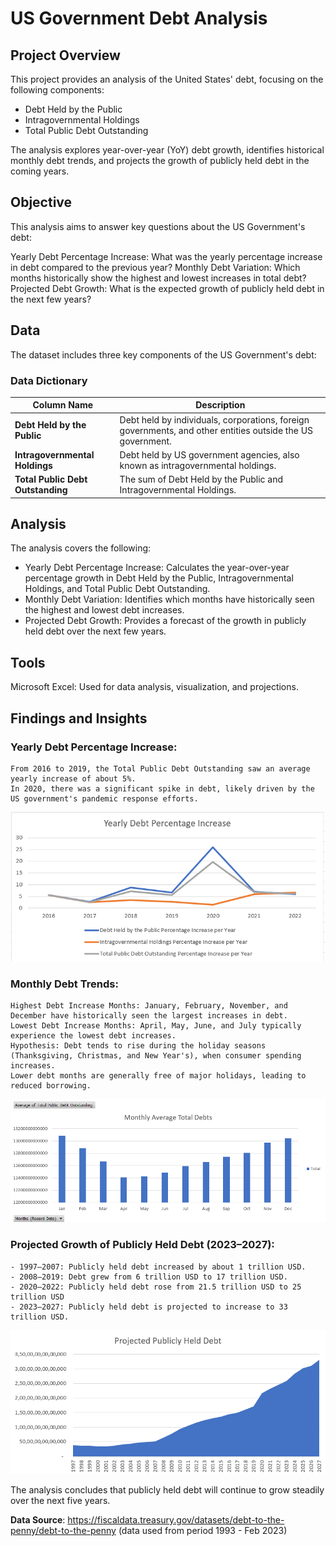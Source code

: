 # US Government Debt Analysis
## Project Overview
   This project provides an analysis of the United States' debt, focusing on the following components:
   - Debt Held by the Public
   - Intragovernmental Holdings
   - Total Public Debt Outstanding
     
The analysis explores year-over-year (YoY) debt growth, identifies historical monthly debt trends, and projects the growth of publicly held debt in the coming years.

## Objective
   This analysis aims to answer key questions about the US Government's debt:

   Yearly Debt Percentage Increase: What was the yearly percentage increase in debt compared to the previous year?
   Monthly Debt Variation: Which months historically show the highest and lowest increases in total debt?
   Projected Debt Growth: What is the expected growth of publicly held debt in the next few years?
   
## Data
   The dataset includes three key components of the US Government's debt:

   ### Data Dictionary
   | Column Name                    | Description                                                                                          |
|---------------------------------|------------------------------------------------------------------------------------------------------|
| **Debt Held by the Public**     | Debt held by individuals, corporations, foreign governments, and other entities outside the US government. |
| **Intragovernmental Holdings**  | Debt held by US government agencies, also known as intragovernmental holdings.                        |
| **Total Public Debt Outstanding** | The sum of Debt Held by the Public and Intragovernmental Holdings.                                  |

## Analysis
   The analysis covers the following:

   - Yearly Debt Percentage Increase: Calculates the year-over-year percentage growth in Debt Held by the Public, Intragovernmental Holdings,
     and Total Public Debt Outstanding.
   - Monthly Debt Variation: Identifies which months have historically seen the highest and lowest debt increases.
   - Projected Debt Growth: Provides a forecast of the growth in publicly held debt over the next few years.

## Tools
Microsoft Excel: Used for data analysis, visualization, and projections.

## Findings and Insights

### Yearly Debt Percentage Increase:
    From 2016 to 2019, the Total Public Debt Outstanding saw an average yearly increase of about 5%.
    In 2020, there was a significant spike in debt, likely driven by the US government's pandemic response efforts.

![](Yearly_Debt_Perc.png)


### Monthly Debt Trends:
    Highest Debt Increase Months: January, February, November, and December have historically seen the largest increases in debt.
    Lowest Debt Increase Months: April, May, June, and July typically experience the lowest debt increases.
    Hypothesis: Debt tends to rise during the holiday seasons (Thanksgiving, Christmas, and New Year's), when consumer spending increases. 
    Lower debt months are generally free of major holidays, leading to reduced borrowing.

![](Monthly.png)

   
### Projected Growth of Publicly Held Debt (2023–2027):
    - 1997–2007: Publicly held debt increased by about 1 trillion USD.
    - 2008–2019: Debt grew from 6 trillion USD to 17 trillion USD.
    - 2020–2022: Publicly held debt rose from 21.5 trillion USD to 25 trillion USD
    - 2023–2027: Publicly held debt is projected to increase to 33 trillion USD.

![](Projected.png)

The analysis concludes that publicly held debt will continue to grow steadily over the next five years.

**Data Source**: https://fiscaldata.treasury.gov/datasets/debt-to-the-penny/debt-to-the-penny (data used from period 1993 - Feb 2023)
